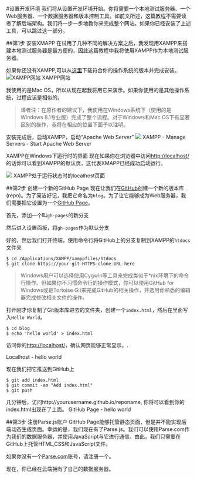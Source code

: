 #设置开发环境
我们将从设置开发环境开始。你将需要一个本地测试服务器、一个Web服务器、一个数据服务器和版本控制工具。如前文所述，这篇教程不需要读者了解后端架构。我们将一步一步地教你来完成整个网站。如果你已经安装了上述工具，可以跳过这一部分。

##第1步 安装XMAPP
在试用了几种不同的解决方案之后，我发现用XAMPP来搭建本地测试服务器是最方便的，因此这篇教程中我将使用XAMPP作为本地测试服务器。

如果你还没有XAMPP,可以从[这里](https://www.apachefriends.org/index.html)下载符合你的操作系统的版本并完成安装。
![XAMPP网站](https://cms-assets.tutsplus.com/uploads/users/435/posts/21997/image/01-XAMPP-Website)
XAMPP网站

我使用的是Mac OS，所以从现在起我将用它来演示。如果你使用的是其他操作系统，过程应该是相似的。

> 译者注：在原作者的建议下，我使用在Windows系统下（使用的是Windows 8.1专业版）完成了整个流程。对于Windows和Mac OS下有显著区别的操作，我将在相应的位置下面予以注明。

安装完成后，启动XAMPP，启动“Apache Web Server”
![](https://cms-assets.tutsplus.com/uploads/users/435/posts/21997/image/02-XAMPP-App.png)
XAMPP - Manage Servers - Start Apache Web Server


XAMPP在Windows下运行时的界面
现在如果你在浏览器中访问[http://localhost/](http://localhost/)的话你可以看到XAMPP的默认页，这代表XMAPP已经成功启动运行。

![](https://cms-assets.tutsplus.com/uploads/users/435/posts/21997/image/03-XAMPP-Localhost.png)
XAMPP处于运行状态时的localhost页面


##第2步 创建一个新的GitHub Page
现在让我们在[GitHub](http://github.com)创建一个新的版本库(repo)。为了简洁好记，我把它命名为`blog`。为了让它能够成为Web服务器，我们需要把它设置为一个[GitHub Page](http://pages.github.com)。

首先，添加一个叫`gh-pages`的新分支
<img>

然后进入设置面板，将`gh-pages`作为默认分支
<img>

好的，然后我们打开终端，使用命令行将GitHub上的分支复制到XAMPP的`htdocs`文件夹
```
$ cd /Applications/XAMPP/xamppfiles/htdocs
$ git clone https://your-git-HTTPS-clone-URL-here
```
>Windows用户可以选择使用Cygwin等工具来完成类似于*nix环境下的命令行操作。但如果你不习惯命令行的操作模式，你可以使用GitHub for Windows或是Tortoise Git来完成GitHub的相关操作，并选用你熟悉的编辑器完成修改相关文件的操作。

打开刚才你复制了Git版本库进去的文件夹，创建一个`index.html`，然后在里面写入`Hello World`。
```    
$ cd blog
$ echo 'hello world' > index.html
```

访问你的[http://localhost/](http://localhost/)，确认网页能够正常显示。.

<img>Localhost - hello world

现在我们把它推送到GitHub上

```
$ git add index.html
$ git commit -am "Add index.html"
$ git push
```

几分钟后，访问http://yourusername.github.io/reponame, 你将可以看到你的index.html出现在了上面。
<img>GitHub Page - hello world

##第3步  注册Parse.js账户
GitHub Page能够托管静态页面，但是并不能实现后端动态生成页面。幸运的是，我们现在有了Parse.js。我们可以使用Parse.com作为我们的数据服务器，并使用JavaScript与它进行通信。由此，我们只需要在GitHub上托管HTML,CSS和JavaScript文件。

如果你没有一个[Parse.com](http://parse.com)账号，请注册一个。
<img>

现在，你已经在云端拥有了自己的数据服务器。
